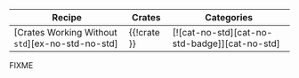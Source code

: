 | Recipe | Crates | Categories |
|--------|--------|------------|
| [Crates Working Without `std`][ex-no-std-no-std] | {{!crate }} | [![cat-no-std][cat-no-std-badge]][cat-no-std] |

<div class="hidden">
FIXME
</div>

